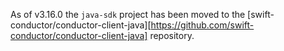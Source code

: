 As of v3.16.0 the `java-sdk` project has been moved to the [swift-conductor/conductor-client-java][https://github.com/swift-conductor/conductor-client-java] repository.